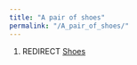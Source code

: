 ```yaml
---
title: "A pair of shoes"
permalink: "/A_pair_of_shoes/"
---
```


1.  REDIRECT [Shoes](Shoes "wikilink")